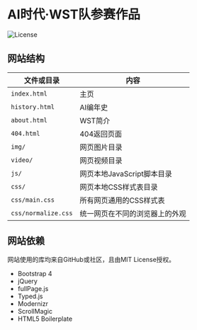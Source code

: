 # AI时代·WST队参赛作品

![License](https://img.shields.io/github/license/MedStudios/zero-cup?style=flat)

## 网站结构

| 文件或目录           | 内容                          |
| ------------------- | ----------------------------- |
| `index.html`        | 主页                          |
| `history.html`      | AI编年史                      |
| `about.html`        | WST简介                       |
| `404.html`          | 404返回页面                   |
| `img/`              | 网页图片目录                  |
| `video/`            | 网页视频目录                  |
| `js/`               | 网页本地JavaScript脚本目录     |
| `css/`              | 网页本地CSS样式表目录          |
| `css/main.css`      | 所有网页通用的CSS样式表        |
| `css/normalize.css` | 统一网页在不同的浏览器上的外观  |

## 网站依赖

网站使用的库均来自GitHub或社区，且由MIT License授权。

- Bootstrap 4
- jQuery
- fullPage.js
- Typed.js
- Modernizr
- ScrollMagic
- HTML5 Boilerplate
